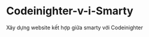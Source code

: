Codeinighter-v-i-Smarty
=======================

Xây dựng website kết hợp giữa smarty với Codeinighter
